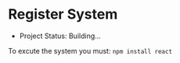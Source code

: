 <h1> Register System </h1>

- Project Status: Building...

To excute the system you must:
```npm install react```
